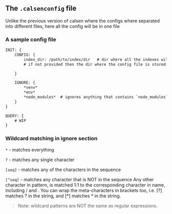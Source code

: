 ## The `.calsenconfig` file

Unlike the previous version of calsen where the configs where separated into different
files, here all the config will be in one file

### A sample config file

```txt
INIT: {
    CONFIG: {
        index_dir: /path/to/index/dir   # dir where all the indexes will be stored
        # if not provided then the dir where the config file is stored will be used.

    }

    IGNORE: {
        *venv*
        *env*
        *node_modules*  # ignores anything that contains `node_modules`
    }
}

QUERY: {
    # WIP
}

```

### Wildcard matching in ignore section

`*` - matches everything

`?` - matches any single character

`[seq]` - matches any of the characters in the sequence

`[^seq]` - matches any character that is NOT in the sequence Any other character in pattern, is matched 1:1 to the corresponding character in name, including / and .
You can wrap the meta-characters in brackets too, i.e. [?] matches ? in the string, and [*] matches \* in the string.

> Note: wildcard patterns are NOT the same as regular expressions.
